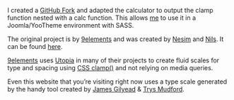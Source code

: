 I created a [GitHub Fork](https://github.com/tom-mate-o/min-max-calculator-nested) and adapted the calculator to output the clamp function nested with a calc function. This allows [me](https://github.com/tom-mate-o) to use it in a Joomla/YooTheme environment with SASS.

The original project is by [9elements](https://9elements.com) and was created by [Nesim](https://nes.im/) and [Nils](https://twitter.com/supremebeing09). It can be found [here](https://min-max-calculator.9elements.com/).

[9elements](https://9elements.com) uses [Utopia](https://utopia.fyi) in many of their projects to create fluid scales for type and spacing using [CSS clamp()](https://developer.mozilla.org/en-US/docs/Web/CSS/clamp) and not relying on media queries.

Even this website that you’re visiting right now uses a type scale generated by the handy tool created by [James Gilyead](https://www.hustlersquad.net/) & [Trys Mudford](https://www.trysmudford.com/).
